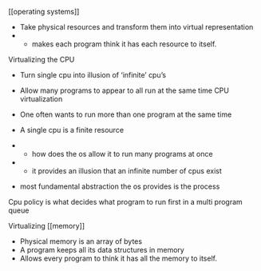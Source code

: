 [[operating systems]]

- Take physical resources and transform them into virtual representation
- - makes each program think it has each resource to itself.

Virtualizing the CPU 
- Turn single cpu into illusion of ‘infinite’ cpu’s
- Allow many programs to appear to all run at the same time
CPU virtualization

- One often wants to run more than one program at the same time
- A single cpu is a finite resource
- - how does the os allow it to run many programs at once
- - it provides an illusion that an infinite number of cpus exist

- most fundamental abstraction the os provides is the process

Cpu policy is what decides what program to run first in a multi program queue

Virtualizing [[memory]]

- Physical memory is an array of bytes
- A program keeps all its data structures in memory
- Allows every program to think it has all the memory to itself.

